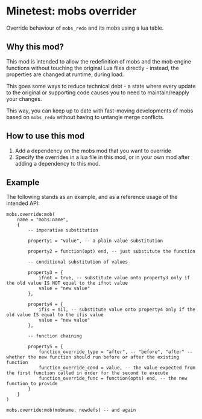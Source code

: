 # Minetest: mobs overrider

Override behaviour of `mobs_redo` and its mobs using a lua table.

## Why this mod?

This mod is intended to allow the redefinition of mobs and the mob engine functions without touching the original Lua files directly - instead, the properties are changed at runtime, during load.

This goes some ways to reduce technical debt - a state where every update to the original or supporting code causes you to need to maintain/reapply your changes.

This way, you can keep up to date with fast-moving developments of mobs based on `mobs_redo` without having to untangle merge conflicts.

## How to use this mod

1. Add a dependency on the mobs mod that you want to override
2. Specify the overrides in a lua file in this mod, or in your own mod after adding a dependency to this mod.

## Example

The following stands as an example, and as a reference usage of the intended API:

	mobs.override:mob(
		name = "mobs:name",
		{
			-- imperative substitution

			property1 = "value", -- a plain value substitution

			property2 = function(opt) end, -- just substitute the function

			-- conditional substitution of values

			property3 = {
				ifnot = true, -- substitute value onto property3 only if the old value IS NOT equal to the ifnot value
				value = "new value"
			},

			property4 = {
				ifis = nil, -- substitute value onto property4 only if the old value IS equal to the ifis value
				value = "new value"
			},

			-- function chaining

			property5 = {
				function_override_type = "after", -- "before", "after" -- whether the new function should run before or after the existing function
				function_override_cond = value, -- the value expected from the first function called in order for the second to execute
				function_override_func = function(opts) end, -- the new function to provide
			}
		}
	)

	mobs.override:mob(mobname, newdefs) -- and again
